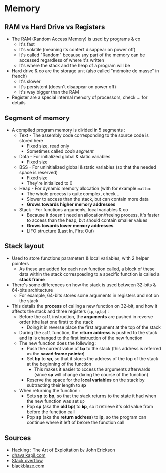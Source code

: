 # Memory

## RAM vs Hard Drive vs Registers

* The RAM \(Random Access Memory\) is used by programs &  co
  * It's fast
  * It's volatile \(meaning its content disappear on power off\)
  * It's called "Random" because any part of the memory can be accessed regardless of where it's written
  * It's where the stack and the heap of a program will be
* Hard drive & co are the storage unit \(also called "mémoire de masse" in french\)
  * It's slower
  * It's persistent \(doesn't disappear on power off\)
  * It's way bigger than the RAM
* Register are a special internal memory of processors, check ... for details

## Segment of memory

* A compiled program memory is divided in 5 segments :
  * Text - The assembly code corresponding to the source code is stored here
    * Fixed size, read only
    * Sometimes called _code segment_
  * Data - For initialized global & static variables
    * Fixed size
  * BSS - For uninitialized global & static variables \(so that the needed space is reserved\)
    * Fixed size
    * They're initialized to 0
  * Heap - For dynamic memory allocation \(with for example `malloc`
    * The whole process is quite complex, check ..
    * Slower to access than the stack, but can contain more data
    * **Grows towards higher memory addresses**
  * Stack - For functions arguments, local variables & co
    * Because it doesn't need an allocation/freeing process, it's faster to access than the heap, but should contain smaller values
    * **Grows towards lower memory addresses**
    * LIFO structure \(Last In, First Out\)

## Stack layout

* Used to store functions parameters & local variables, with 2 helper pointers
  * As these are added for each new function called, a block of these data within the stack corresponding to a specific function is called a **stack frame**
* There's some differences on how the stack is used between 32-bits & 64-bits architecture
  * For example, 64-bits stores some arguments in registers and not on the stack
* This details the **process** of calling a new function on 32-bit, and how it affects the stack and three registers \(`ip`,`sp`,`bp`\) :
  * Before the `call` instruction, the **arguments** are pushed in reverse order \(the last one first\) to the stack
    * Doing it in reverse place the first argument at the top of the stack
  * During the `call` function, the **return address** is pushed to the stack and **ip** is changed to the first instruction of the new function
  * The new function does the following :
    * Push the current value of **bp** to the stack \(this address is referred as the **saved frame pointer**\)
    * Set **bp** to **sp**, so that it stores the address of the top of the stack at the beginning of the function
      * This makes it easier to access the arguments afterwards \(since **sp** will change during the course of the function\)
    * Reserve the space for the **local variables** on the stack by subtracting their length to **sp**
  * When returning the function :
    * Sets **sp** to **bp**, so that the stack returns to the state it had when the new function was set up
    * Pop **sp** \(aka the **old bp**\) to **bp**, so it retrieve it's old value from before the function call
    * Pop **sp** \(aka the **return address**\) to **ip**, so the program can continue where it left of before the function call

## Sources

* Hacking : The Art of Exploitation by John Erickson
* [dhavalkapil.com](https://dhavalkapil.com/blogs/Buffer-Overflow-Exploit/)
* [Stack overflow](https://security.stackexchange.com/questions/135786/if-the-stack-grows-downwards-how-can-a-buffer-overflow-overwrite-content-above)
* [blackblaze.com](https://www.backblaze.com/blog/whats-diff-ram-vs-storage/)

## 

## 

